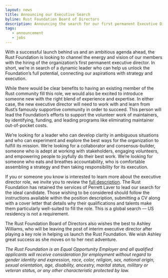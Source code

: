 ```yaml
---
layout: news
title: Announcing our Executive Search
byline: Rust Foundation Board of Directors
description: Announcing the search for our first permanent Executive Director.
tags:
   - announcement
   - jobs
---
```


With a successful launch behind us and an ambitious agenda ahead, the Rust Foundation is looking to channel the energy and vision of our members with the hiring of the organization’s first permanent executive director. In short, we’re in search of a dynamic leader who can help us unlock the Foundation’s full potential, connecting our aspirations with strategy and execution.

While there would be clear benefits to having an existing member of the Rust community fill this role, we would also be excited to introduce someone new with the right blend of experience and expertise. In either case, the new executive director will need to work with and learn from Rust’s famously supportive community in order to succeed. This person will lead the Foundation’s efforts to support the volunteer work of maintainers, by identifying, funding, and leading programs like eliminating maintainer out-of-pocket costs.

We’re looking for a leader who can develop clarity in ambiguous situations and who can experiment and explore the best ways for the organization to fulfill its mission. We’re looking for a collaborator and consensus-builder, someone who is adept at working with stakeholders, engaging volunteers, and empowering people to joyfully do their best work. We’re looking for someone who eats and breathes accountability, who is comfortable assembling a strategy and then taking responsibility for its execution.

If you or someone you know is interested to learn more about the executive director role, we invite you to review the [full description](https://candidates.perrettlaver.com/vacancies/2358/executive_director/). The Rust Foundation has retained the services of Perrett Laver to lead our search for the ideal candidate. Those wishing to be considered should follow the instructions available within the position description, submitting a CV along with a cover letter that details why their qualifications and talents make them particularly well-suited to fill the role. This is a global search — US residency is not a requirement.

The Rust Foundation Board of Directors also wishes the best to Ashley Williams, who will be leaving the post of interim executive director after playing a key role in helping us launch the Rust Foundation. We wish Ashley great success as she moves on to her next adventure.

_The Rust Foundation is an Equal Opportunity Employer and all qualified applicants will receive consideration for employment without regard to gender identity and expression, race, color, religion, sex, national origin, sexual orientation, age, disability, ancestry, marital status, military or veteran status, or any other characteristic protected by law._
